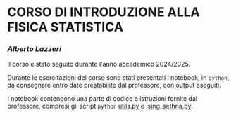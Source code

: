 # CORSO DI INTRODUZIONE ALLA FISICA STATISTICA
### *Alberto Lazzeri*

Il corso è stato seguito durante l'anno accademico 2024/2025.

Durante le esercitazioni del corso sono stati presentati i notebook, in `python`, da consegnare entro date prestabilite dal professore, con output eseguiti.

I notebook contengono una parte di codice e istruzioni fornite dal professore, compresi gli script `python` [utils.py](notebooks/utils.py) e [ising_sethna.py](code/ising_sethna.py).